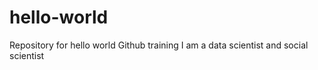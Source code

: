 # hello-world
Repository for hello world Github training
I am a data scientist and social scientist

